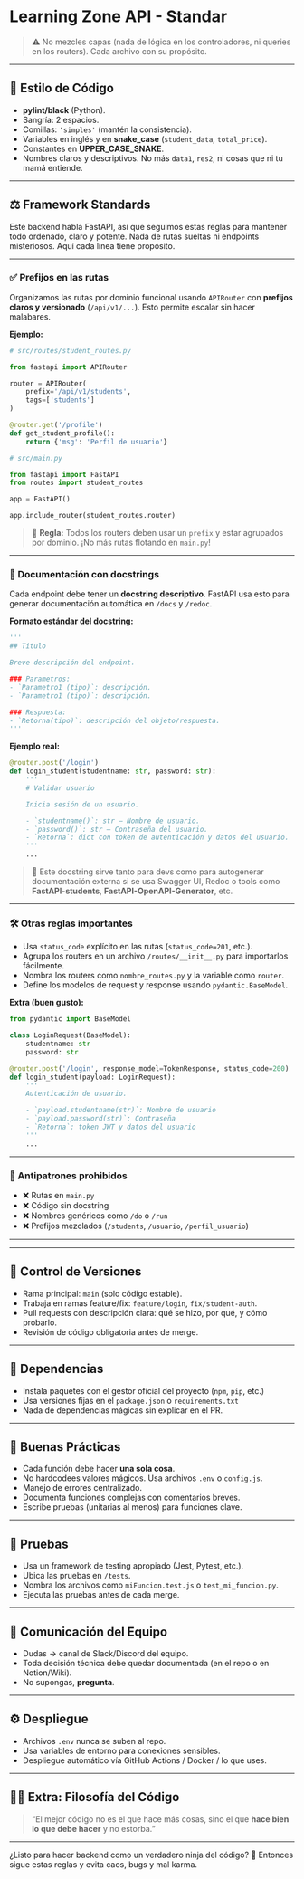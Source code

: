 # Learning Zone API - Standar


> ⚠️ No mezcles capas (nada de lógica en los controladores, ni queries en los routers). Cada archivo con su propósito.

---

## 🧪 Estilo de Código

- **pylint/black** (Python).
- Sangría: 2 espacios.
- Comillas: `'simples'` (mantén la consistencia).
- Variables en inglés y en **snake_case** (`student_data`, `total_price`).
- Constantes en **UPPER_CASE_SNAKE**.
- Nombres claros y descriptivos. No más `data1`, `res2`, ni cosas que ni tu mamá entiende.

---
## ⚖️ Framework Standards

Este backend habla FastAPI, así que seguimos estas reglas para mantener todo ordenado, claro y potente. Nada de rutas sueltas ni endpoints misteriosos. Aquí cada línea tiene propósito.

---

### ✅ Prefijos en las rutas

Organizamos las rutas por dominio funcional usando `APIRouter` con **prefijos claros y versionado** (`/api/v1/...`). Esto permite escalar sin hacer malabares.

**Ejemplo:**

```python
# src/routes/student_routes.py

from fastapi import APIRouter

router = APIRouter(
    prefix='/api/v1/students',
    tags=['students']
)

@router.get('/profile')
def get_student_profile():
    return {'msg': 'Perfil de usuario'}
```

```python
# src/main.py

from fastapi import FastAPI
from routes import student_routes

app = FastAPI()

app.include_router(student_routes.router)
```

> 🎯 **Regla:** Todos los routers deben usar un `prefix` y estar agrupados por dominio. ¡No más rutas flotando en `main.py`!

---

### 📝 Documentación con docstrings

Cada endpoint debe tener un **docstring descriptivo**. FastAPI usa esto para generar documentación automática en `/docs` y `/redoc`.

**Formato estándar del docstring:**

```python
'''
## Titulo

Breve descripción del endpoint.

### Parametros:
- `Parametro1 (tipo)`: descripción.
- `Parametro1 (tipo)`: descripción.

### Respuesta:
- `Retorna(tipo)`: descripción del objeto/respuesta.
'''
```

**Ejemplo real:**

```python
@router.post('/login')
def login_student(studentname: str, password: str):
    '''
    # Validar usuario

    Inicia sesión de un usuario.

    - `studentname()`: str — Nombre de usuario.
    - `password()`: str — Contraseña del usuario.
    - `Retorna`: dict con token de autenticación y datos del usuario.
    '''
    ...
```

> 🧠 Este docstring sirve tanto para devs como para autogenerar documentación externa si se usa Swagger UI, Redoc o tools como **FastAPI-students**, **FastAPI-OpenAPI-Generator**, etc.

---

### 🛠 Otras reglas importantes

* Usa `status_code` explícito en las rutas (`status_code=201`, etc.).
* Agrupa los routers en un archivo `/routes/__init__.py` para importarlos fácilmente.
* Nombra los routers como `nombre_routes.py` y la variable como `router`.
* Define los modelos de request y response usando `pydantic.BaseModel`.

**Extra (buen gusto):**

```python
from pydantic import BaseModel

class LoginRequest(BaseModel):
    studentname: str
    password: str
```

```python
@router.post('/login', response_model=TokenResponse, status_code=200)
def login_student(payload: LoginRequest):
    '''
    Autenticación de usuario.

    - `payload.studentname(str)`: Nombre de usuario
    - `payload.password(str)`: Contraseña
    - `Retorna`: token JWT y datos del usuario
    '''
    ...
```

---

### 🚨 Antipatrones prohibidos

* ❌ Rutas en `main.py`
* ❌ Código sin docstring
* ❌ Nombres genéricos como `/do` o `/run`
* ❌ Prefijos mezclados (`/students`, `/usuario`, `/perfil_usuario`)

---

---

## 🔄 Control de Versiones

- Rama principal: `main` (solo código estable).
- Trabaja en ramas feature/fix: `feature/login`, `fix/student-auth`.
- Pull requests con descripción clara: qué se hizo, por qué, y cómo probarlo.
- Revisión de código obligatoria antes de merge.

---

## 🧰 Dependencias

- Instala paquetes con el gestor oficial del proyecto (`npm`, `pip`, etc.)
- Usa versiones fijas en el `package.json` o `requirements.txt`
- Nada de dependencias mágicas sin explicar en el PR.

---

## 🧼 Buenas Prácticas

- Cada función debe hacer **una sola cosa**.
- No hardcodees valores mágicos. Usa archivos `.env` o `config.js`.
- Manejo de errores centralizado.
- Documenta funciones complejas con comentarios breves.
- Escribe pruebas (unitarias al menos) para funciones clave.

---

## 🧪 Pruebas

- Usa un framework de testing apropiado (Jest, Pytest, etc.).
- Ubica las pruebas en `/tests`.
- Nombra los archivos como `miFuncion.test.js` o `test_mi_funcion.py`.
- Ejecuta las pruebas antes de cada merge.

---

## 💬 Comunicación del Equipo

- Dudas → canal de Slack/Discord del equipo.
- Toda decisión técnica debe quedar documentada (en el repo o en Notion/Wiki).
- No supongas, **pregunta**.

---

## ⚙️ Despliegue

- Archivos `.env` nunca se suben al repo.
- Usa variables de entorno para conexiones sensibles.
- Despliegue automático vía GitHub Actions / Docker / lo que uses.

---

## 🧙‍♂️ Extra: Filosofía del Código

> “El mejor código no es el que hace más cosas, sino el que **hace bien lo que debe hacer** y no estorba.”

---

¿Listo para hacer backend como un verdadero ninja del código? 🥷 Entonces sigue estas reglas y evita caos, bugs y mal karma.


